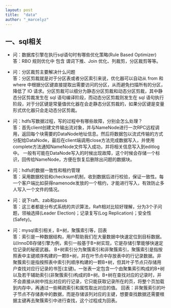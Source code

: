 ```yaml
---
layout: post
title:  "data"
author: "_marcelyz"
---
```


## 一、sql相关
- 问：数据库引擎在执行sql语句时有哪些优化策略(Rule Based Optimizer)<br/>
答：RBO 规则优化中 包含 谓词下推、Join 优化、列裁剪，分区裁剪等等。

- 问：分区裁剪主要解决什么问题<br/>
答：分区剪裁就是对于分区表或者分区索引来说，优化器可以自动从 from 和 where 中根据分区键直接提取出需要访问的分区，从而避免扫描所有的分区，降低了 IO 请求。分区剪裁可以细分为静态分区剪裁和动态分区剪裁，其中静态分区剪裁发生在 sql 语句编译阶段，而动态分区剪裁则发生在 sql 语句执行阶段，对于分区键是常量值优化器在会走静态分区剪裁的，如果分区键是变量形式优化器只会走动态分区剪裁。

- 问：hdfs写数据过程，写的过程中有哪些故障，分别会怎么处理？<br/>
答：首先client创建文件输出流对象，并与NameNode进行一次RPC远程调用，返回每个块需要的DataNode地址信息。然后将数据包以流式传输的方式分配给DataNode，最后在client端调用close方法完成数据写入，并使用complete方法通知NameNode文件写入成功，并将相关信息写入到editlog中。
一般有可能在DataNode写入的时候出现故障，这个时候会存储一个标识，回传给NameNode，方便在恢复后删除出问题的数据块。

- 问：hdfs的数据一致性和租约管理<br/>
答：采用数据校验和checksum机制，收到数据后进行校验，保证一致性。每一个客户端比如获得namenode发放的一个租约，才能进行写入，有效防止多人写入一个文件的情况。

- 问：说下raft、zab和paxos<br/>
答：这三者都是分布式系统的共识算法，Raft相对比较好理解，分为3个子问题，领袖选择(Leader Election)；记录复写(Log Replication)；安全性(Safety)。

- 问：mysql索引相关，B+树，聚簇索引等，回表<br/>
答：索引是一种数据结构，用户帮助我们在大量数据中快速定位到目标数据。以InnoDB存储引擎为例，索引一般基于B+树实现，它是存储引擎能够快速定位记录的秘密武器。
B+树索引分为聚簇索引和非聚簇索引，聚簇索引是指按照表中主键顺序构建的一颗B+树，并在叶节点中存放表中的行记录数据。非聚簇索引是指按照表中索引列顺序构建的一颗B+树，但其叶子节点只存储用户查找对应行记录的书签(主键)。一张表一定包含一个由聚集索引构成的B+树以及若干辅助索引(非聚簇索引)构成的B+树。B+树在查找对应的记录时，并不会直接从树中找出对应的行记录，它只能获取记录所在的页，将整个页加载到内存中，再通过一些稀疏索引和属性取出对应的值。
回表：非聚簇索引的叶子节点不存储表中的数据，而是存储该列对应的主键，想要查找数据还需要根据主键再去聚簇索引中进行查找，这个过程成为回表。
